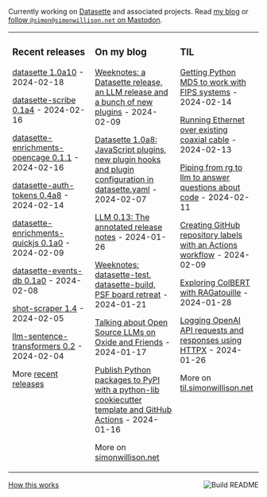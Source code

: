 Currently working on [Datasette](https://datasette.io/) and associated projects. Read [my blog](https://simonwillison.net/) or <a href="https://fedi.simonwillison.net/@simon">follow `@simon@simonwillison.net` on Mastodon</a>.

<table><tr><td valign="top" width="33%">

### Recent releases
<!-- recent_releases starts -->
[datasette 1.0a10](https://github.com/simonw/datasette/releases/tag/1.0a10) - 2024-02-18

[datasette-scribe 0.1a4](https://github.com/datasette/datasette-scribe/releases/tag/0.1a4) - 2024-02-16

[datasette-enrichments-opencage 0.1.1](https://github.com/datasette/datasette-enrichments-opencage/releases/tag/0.1.1) - 2024-02-16

[datasette-auth-tokens 0.4a8](https://github.com/simonw/datasette-auth-tokens/releases/tag/0.4a8) - 2024-02-14

[datasette-enrichments-quickjs 0.1a0](https://github.com/datasette/datasette-enrichments-quickjs/releases/tag/0.1a0) - 2024-02-09

[datasette-events-db 0.1a0](https://github.com/datasette/datasette-events-db/releases/tag/0.1a0) - 2024-02-08

[shot-scraper 1.4](https://github.com/simonw/shot-scraper/releases/tag/1.4) - 2024-02-05

[llm-sentence-transformers 0.2](https://github.com/simonw/llm-sentence-transformers/releases/tag/0.2) - 2024-02-04
<!-- recent_releases ends -->
More [recent releases](https://github.com/simonw/simonw/blob/main/releases.md)
</td><td valign="top" width="34%">

### On my blog
<!-- blog starts -->
[Weeknotes: a Datasette release, an LLM release and a bunch of new plugins](https://simonwillison.net/2024/Feb/9/weeknotes/) - 2024-02-09

[Datasette 1.0a8: JavaScript plugins, new plugin hooks and plugin configuration in datasette.yaml](https://simonwillison.net/2024/Feb/7/datasette-1a8/) - 2024-02-07

[LLM 0.13: The annotated release notes](https://simonwillison.net/2024/Jan/26/llm/) - 2024-01-26

[Weeknotes: datasette-test, datasette-build, PSF board retreat](https://simonwillison.net/2024/Jan/21/weeknotes/) - 2024-01-21

[Talking about Open Source LLMs on Oxide and Friends](https://simonwillison.net/2024/Jan/17/oxide-and-friends/) - 2024-01-17

[Publish Python packages to PyPI with a python-lib cookiecutter template and GitHub Actions](https://simonwillison.net/2024/Jan/16/python-lib-pypi/) - 2024-01-16
<!-- blog ends -->
More on [simonwillison.net](https://simonwillison.net/)
</td><td valign="top" width="33%">

### TIL
<!-- tils starts -->
[Getting Python MD5 to work with FIPS systems](https://til.simonwillison.net/python/md5-fips) - 2024-02-14

[Running Ethernet over existing coaxial cable](https://til.simonwillison.net/networking/ethernet-over-coaxial-cable) - 2024-02-13

[Piping from rg to llm to answer questions about code](https://til.simonwillison.net/llms/rg-pipe-llm-trick) - 2024-02-11

[Creating GitHub repository labels with an Actions workflow](https://til.simonwillison.net/github-actions/creating-github-labels) - 2024-02-09

[Exploring ColBERT with RAGatouille](https://til.simonwillison.net/llms/colbert-ragatouille) - 2024-01-28

[Logging OpenAI API requests and responses using HTTPX](https://til.simonwillison.net/httpx/openai-log-requests-responses) - 2024-01-26
<!-- tils ends -->
More on [til.simonwillison.net](https://til.simonwillison.net/)
</td></tr></table>

<a href="https://github.com/simonw/simonw/actions"><img src="https://github.com/simonw/simonw/workflows/Build%20README/badge.svg" align="right" alt="Build README"></a> <a href="https://simonwillison.net/2020/Jul/10/self-updating-profile-readme/">How this works</a>
